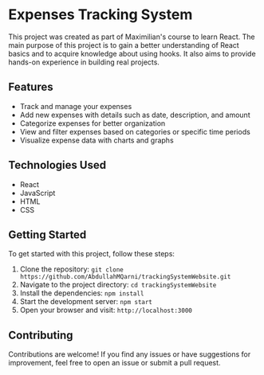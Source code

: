# Expenses Tracking System

This project was created as part of Maximilian's course to learn React. The main purpose of this project is to gain a better understanding of React basics and to acquire knowledge about using hooks. It also aims to provide hands-on experience in building real projects.

## Features

- Track and manage your expenses
- Add new expenses with details such as date, description, and amount
- Categorize expenses for better organization
- View and filter expenses based on categories or specific time periods
- Visualize expense data with charts and graphs

## Technologies Used

- React
- JavaScript
- HTML
- CSS

## Getting Started

To get started with this project, follow these steps:

1. Clone the repository: `git clone https://github.com/AbdullahMQarni/trackingSystemWebsite.git`
2. Navigate to the project directory: `cd trackingSystemWebsite`
3. Install the dependencies: `npm install`
4. Start the development server: `npm start`
5. Open your browser and visit: `http://localhost:3000`

## Contributing

Contributions are welcome! If you find any issues or have suggestions for improvement, feel free to open an issue or submit a pull request.
